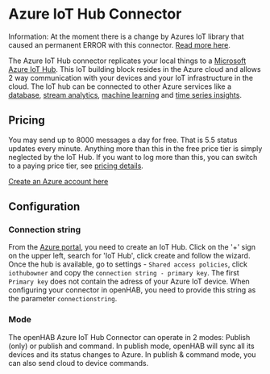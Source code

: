 # Azure IoT Hub Connector

Information: At the moment there is a change by Azures IoT library that caused an permanent ERROR with this connector.
[Read more here](https://github.com/openhab/openhab2-addons/issues/3647).

The Azure IoT Hub connector replicates your local things to a [Microsoft Azure IoT Hub](https://azure.microsoft.com/en-us/services/iot-hub/).
This IoT building block resides in the Azure cloud and allows 2 way communication with your devices and your IoT infrastructure in the cloud.
The IoT hub can be connected to other Azure services like a [database](https://azure.microsoft.com/en-us/services/hdinsight/), [stream analytics](https://azure.microsoft.com/en-us/services/stream-analytics/), [machine learning](https://azure.microsoft.com/en-us/services/machine-learning/) and [time series insights](https://azure.microsoft.com/en-us/services/time-series-insights/).

## Pricing

You may send up to 8000 messages a day for free. 
That is 5.5 status updates every minute.
Anything more than this in the free price tier is simply neglected by the IoT Hub.
If you want to log more than this, you can switch to a paying price tier, see [pricing details](https://azure.microsoft.com/en-us/pricing/details/iot-hub/).

[Create an Azure account here](https://azure.microsoft.com/en-us/free/)

## Configuration

### Connection string 

From the [Azure portal](http://portal.azure.com/), you need to create an IoT Hub.
Click on the '+' sign on the upper left, search for 'IoT Hub', click create and follow the wizard.
Once the hub is available, go to settings - `Shared access policies`, click `iothubowner` and copy the `connection string - primary key`. The first `Primary key` does not contain the adress of your Azure IoT device.
When configuring your connector in openHAB, you need to provide this string as the parameter `connectionstring`.

### Mode

The openHAB Azure IoT Hub Connector can operate in 2 modes:
Publish (only) or publish and command.
In publish mode, openHAB will sync all its devices and its status changes to Azure.
In publish & command mode, you can also send cloud to device commands.
